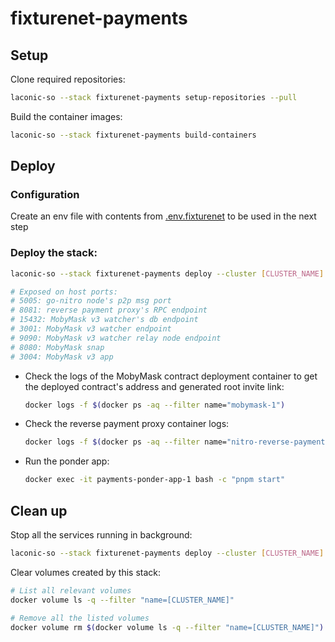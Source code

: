 # fixturenet-payments

## Setup

Clone required repositories:

```bash
laconic-so --stack fixturenet-payments setup-repositories --pull
```

Build the container images:

```bash
laconic-so --stack fixturenet-payments build-containers
```

## Deploy

### Configuration

Create an env file with contents from [.env.fixturenet](./.env.fixturenet) to be used in the next step

### Deploy the stack:

```bash
laconic-so --stack fixturenet-payments deploy --cluster [CLUSTER_NAME] --env-file <PATH_TO_ENV_FILE> up

# Exposed on host ports:
# 5005: go-nitro node's p2p msg port
# 8081: reverse payment proxy's RPC endpoint
# 15432: MobyMask v3 watcher's db endpoint
# 3001: MobyMask v3 watcher endpoint
# 9090: MobyMask v3 watcher relay node endpoint
# 8080: MobyMask snap
# 3004: MobyMask v3 app
```

* Check the logs of the MobyMask contract deployment container to get the deployed contract's address and generated root invite link:

  ```bash
  docker logs -f $(docker ps -aq --filter name="mobymask-1")
  ```

* Check the reverse payment proxy container logs:

  ```bash
  docker logs -f $(docker ps -aq --filter name="nitro-reverse-payment-proxy")
  ```

* Run the ponder app:

  ```bash
  docker exec -it payments-ponder-app-1 bash -c "pnpm start"
  ```

## Clean up

Stop all the services running in background:

```bash
laconic-so --stack fixturenet-payments deploy --cluster [CLUSTER_NAME] down 30
```

Clear volumes created by this stack:

```bash
# List all relevant volumes
docker volume ls -q --filter "name=[CLUSTER_NAME]"

# Remove all the listed volumes
docker volume rm $(docker volume ls -q --filter "name=[CLUSTER_NAME]")
```
